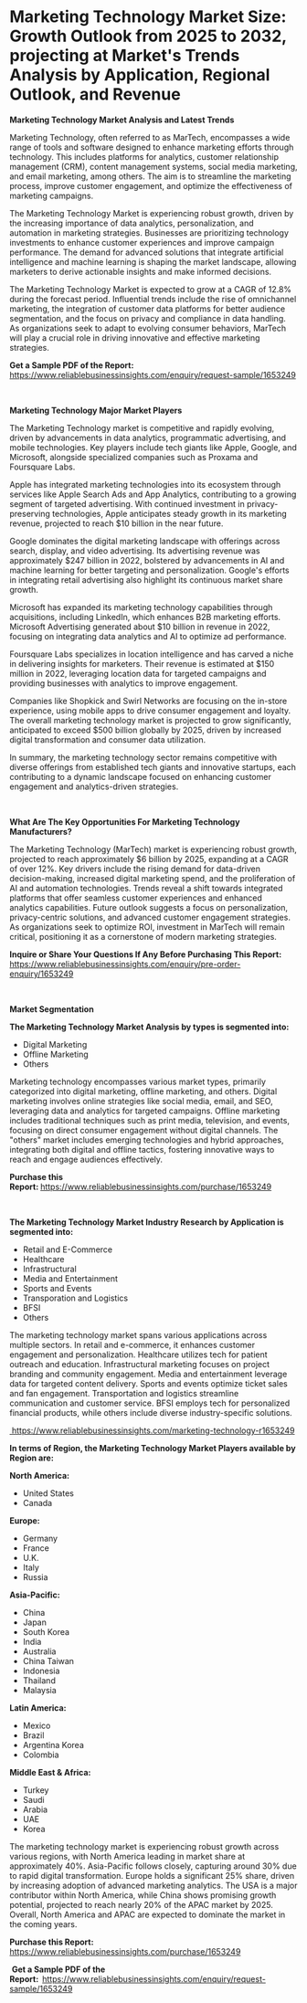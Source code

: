 <p><h1>Marketing Technology Market Size: Growth Outlook from 2025 to 2032, projecting at Market's Trends Analysis by Application, Regional Outlook, and Revenue</h1></p><p><strong>Marketing Technology Market Analysis and Latest Trends</strong></p>
<p><p>Marketing Technology, often referred to as MarTech, encompasses a wide range of tools and software designed to enhance marketing efforts through technology. This includes platforms for analytics, customer relationship management (CRM), content management systems, social media marketing, and email marketing, among others. The aim is to streamline the marketing process, improve customer engagement, and optimize the effectiveness of marketing campaigns.</p><p>The Marketing Technology Market is experiencing robust growth, driven by the increasing importance of data analytics, personalization, and automation in marketing strategies. Businesses are prioritizing technology investments to enhance customer experiences and improve campaign performance. The demand for advanced solutions that integrate artificial intelligence and machine learning is shaping the market landscape, allowing marketers to derive actionable insights and make informed decisions.</p><p>The Marketing Technology Market is expected to grow at a CAGR of 12.8% during the forecast period. Influential trends include the rise of omnichannel marketing, the integration of customer data platforms for better audience segmentation, and the focus on privacy and compliance in data handling. As organizations seek to adapt to evolving consumer behaviors, MarTech will play a crucial role in driving innovative and effective marketing strategies.</p></p>
<p><strong>Get a Sample PDF of the Report:&nbsp;</strong> <a href="https://www.reliablebusinessinsights.com/enquiry/request-sample/1653249?utm_campaign=1121&utm_medium=2&utm_source=Github&utm_content=ia&utm_term=16042025&utm_id=marketing-technology">https://www.reliablebusinessinsights.com/enquiry/request-sample/1653249</a></p>
<p>&nbsp;</p>
<p><strong>Marketing Technology Major Market Players</strong></p>
<p><p>The Marketing Technology market is competitive and rapidly evolving, driven by advancements in data analytics, programmatic advertising, and mobile technologies. Key players include tech giants like Apple, Google, and Microsoft, alongside specialized companies such as Proxama and Foursquare Labs.</p><p>Apple has integrated marketing technologies into its ecosystem through services like Apple Search Ads and App Analytics, contributing to a growing segment of targeted advertising. With continued investment in privacy-preserving technologies, Apple anticipates steady growth in its marketing revenue, projected to reach $10 billion in the near future.</p><p>Google dominates the digital marketing landscape with offerings across search, display, and video advertising. Its advertising revenue was approximately $247 billion in 2022, bolstered by advancements in AI and machine learning for better targeting and personalization. Google's efforts in integrating retail advertising also highlight its continuous market share growth.</p><p>Microsoft has expanded its marketing technology capabilities through acquisitions, including LinkedIn, which enhances B2B marketing efforts. Microsoft Advertising generated about $10 billion in revenue in 2022, focusing on integrating data analytics and AI to optimize ad performance.</p><p>Foursquare Labs specializes in location intelligence and has carved a niche in delivering insights for marketers. Their revenue is estimated at $150 million in 2022, leveraging location data for targeted campaigns and providing businesses with analytics to improve engagement.</p><p>Companies like Shopkick and Swirl Networks are focusing on the in-store experience, using mobile apps to drive consumer engagement and loyalty. The overall marketing technology market is projected to grow significantly, anticipated to exceed $500 billion globally by 2025, driven by increased digital transformation and consumer data utilization.</p><p>In summary, the marketing technology sector remains competitive with diverse offerings from established tech giants and innovative startups, each contributing to a dynamic landscape focused on enhancing customer engagement and analytics-driven strategies.</p></p>
<p>&nbsp;</p>
<p><strong>What Are The Key Opportunities For Marketing Technology Manufacturers?</strong></p>
<p><p>The Marketing Technology (MarTech) market is experiencing robust growth, projected to reach approximately $6 billion by 2025, expanding at a CAGR of over 12%. Key drivers include the rising demand for data-driven decision-making, increased digital marketing spend, and the proliferation of AI and automation technologies. Trends reveal a shift towards integrated platforms that offer seamless customer experiences and enhanced analytics capabilities. Future outlook suggests a focus on personalization, privacy-centric solutions, and advanced customer engagement strategies. As organizations seek to optimize ROI, investment in MarTech will remain critical, positioning it as a cornerstone of modern marketing strategies.</p></p>
<p><strong>Inquire or Share Your Questions If Any Before Purchasing This Report:</strong> <a href="https://www.reliablebusinessinsights.com/enquiry/pre-order-enquiry/1653249?utm_campaign=1121&utm_medium=2&utm_source=Github&utm_content=ia&utm_term=16042025&utm_id=marketing-technology">https://www.reliablebusinessinsights.com/enquiry/pre-order-enquiry/1653249</a></p>
<p>&nbsp;</p>
<p><strong>Market Segmentation</strong></p>
<p><strong>The Marketing Technology Market Analysis by types is segmented into:</strong></p>
<p><ul><li>Digital Marketing</li><li>Offline Marketing</li><li>Others</li></ul></p>
<p><p>Marketing technology encompasses various market types, primarily categorized into digital marketing, offline marketing, and others. Digital marketing involves online strategies like social media, email, and SEO, leveraging data and analytics for targeted campaigns. Offline marketing includes traditional techniques such as print media, television, and events, focusing on direct consumer engagement without digital channels. The "others" market includes emerging technologies and hybrid approaches, integrating both digital and offline tactics, fostering innovative ways to reach and engage audiences effectively.</p></p>
<p><strong>Purchase this Report:&nbsp;</strong><a href="https://www.reliablebusinessinsights.com/purchase/1653249?utm_campaign=1121&utm_medium=2&utm_source=Github&utm_content=ia&utm_term=16042025&utm_id=marketing-technology">https://www.reliablebusinessinsights.com/purchase/1653249</a></p>
<p>&nbsp;</p>
<p><strong>The Marketing Technology Market Industry Research by Application is segmented into:</strong></p>
<p><ul><li>Retail and E-Commerce</li><li>Healthcare</li><li>Infrastructural</li><li>Media and Entertainment</li><li>Sports and Events</li><li>Transporation and Logistics</li><li>BFSI</li><li>Others</li></ul></p>
<p><p>The marketing technology market spans various applications across multiple sectors. In retail and e-commerce, it enhances customer engagement and personalization. Healthcare utilizes tech for patient outreach and education. Infrastructural marketing focuses on project branding and community engagement. Media and entertainment leverage data for targeted content delivery. Sports and events optimize ticket sales and fan engagement. Transportation and logistics streamline communication and customer service. BFSI employs tech for personalized financial products, while others include diverse industry-specific solutions.</p></p>
<p><a href="https://www.reliablebusinessinsights.com/marketing-technology-r1653249?utm_campaign=1121&utm_medium=2&utm_source=Github&utm_content=ia&utm_term=16042025&utm_id=marketing-technology">&nbsp;https://www.reliablebusinessinsights.com/marketing-technology-r1653249</a></p>
<p><strong>In terms of Region, the Marketing Technology Market Players available by Region are:</strong></p>
<p>
    <p> <strong> North America: </strong>
        <ul>
            <li>United States</li>
            <li>Canada</li>
        </ul>
        </p> 
    <p> <strong> Europe: </strong>
        <ul>
            <li>Germany</li>
            <li>France</li>
            <li>U.K.</li>
            <li>Italy</li>
            <li>Russia</li>
        </ul>
        </p> 
    <p> <strong> Asia-Pacific: </strong>
        <ul>
            <li>China</li>
            <li>Japan</li>
            <li>South Korea</li>
            <li>India</li>
            <li>Australia</li>
            <li>China Taiwan</li>
            <li>Indonesia</li>
            <li>Thailand</li>
            <li>Malaysia</li>
        </ul>
        </p> 
    <p> <strong> Latin America: </strong>
        <ul>
            <li>Mexico</li>
            <li>Brazil</li>
            <li>Argentina Korea</li>
            <li>Colombia</li>
        </ul>
        </p> 
    <p> <strong> Middle East & Africa: </strong>
        <ul>
            <li>Turkey</li>
            <li>Saudi</li>
            <li>Arabia</li>
            <li>UAE</li>
            <li>Korea</li>
        </ul>
    </p>
    </p>
<p><p>The marketing technology market is experiencing robust growth across various regions, with North America leading in market share at approximately 40%. Asia-Pacific follows closely, capturing around 30% due to rapid digital transformation. Europe holds a significant 25% share, driven by increasing adoption of advanced marketing analytics. The USA is a major contributor within North America, while China shows promising growth potential, projected to reach nearly 20% of the APAC market by 2025. Overall, North America and APAC are expected to dominate the market in the coming years.</p></p>
<p><strong>Purchase this Report: </strong><a href="https://www.reliablebusinessinsights.com/purchase/1653249?utm_campaign=1121&utm_medium=2&utm_source=Github&utm_content=ia&utm_term=16042025&utm_id=marketing-technology">https://www.reliablebusinessinsights.com/purchase/1653249</a></p>
<p>&nbsp;<strong>Get a Sample PDF of the Report:&nbsp;&nbsp;</strong><a href="https://www.reliablebusinessinsights.com/enquiry/request-sample/1653249?utm_campaign=1121&utm_medium=2&utm_source=Github&utm_content=ia&utm_term=16042025&utm_id=marketing-technology">https://www.reliablebusinessinsights.com/enquiry/request-sample/1653249</a></p>
<p><strong></strong></p>
<p><p></p><p></p><p></p></p>